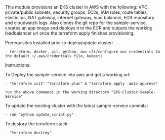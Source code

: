 This module provisions an EKS cluster in AWS with the following: VPC, private/public subnets, security groups, EC2s, IAM roles, route tables, elastic ips, NAT gateway, internet gateway, load balancer, ECR repository and cloudwatch logs. Also clones the git repo for the sample-service, creates an app image and deploys it to the ECR and outputs the working loadbalancer url once the terraform apply finishes provisioning.



Prerequisites Installed prior to deploy/update cluster:

    - terraform, docker, git, python, aws cli/configure aws credentials to the default ~/.aws/credentials file, kubectl



Instructions:

To Deploy the sample-service into aws and get a working url:

    - "terraform init" "terraform plan" & "terraform apply -auto-approve" 
    
    run the above commands in the working directory "EKS-Cluster-Sample-Service" 

To update the existing cluster with the latest sample-service commits:

    - run "python update_script.py"

To destory the terraform stack:

    - "terraform destroy"